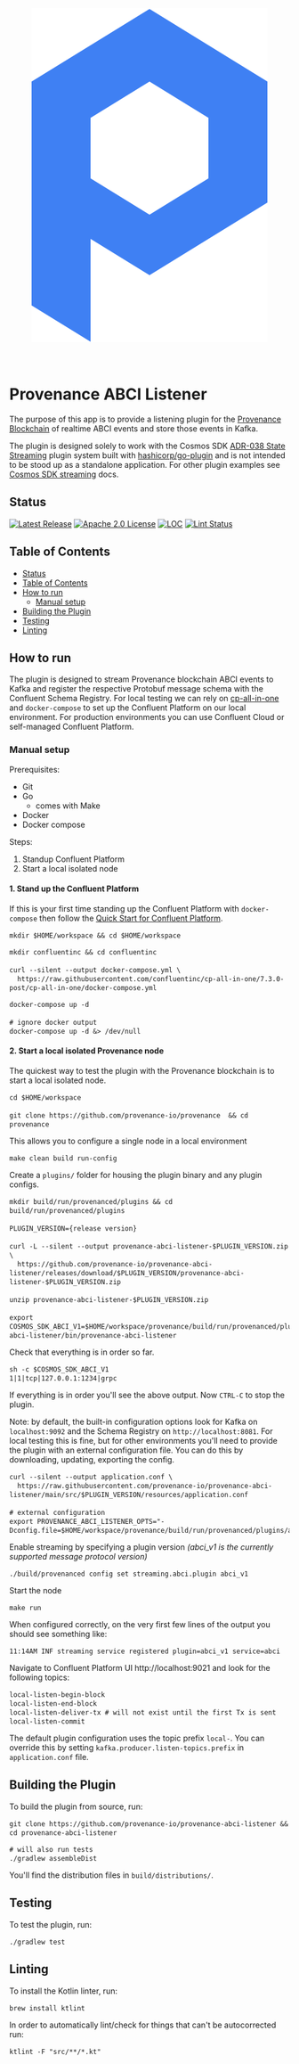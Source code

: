 
<div align="center">
<img src="./docs/logo.svg" alt="Provenance ABCI Listener"/>
</div>
<br/><br/>

# Provenance ABCI Listener

The purpose of this app is to provide a listening plugin for the [Provenance Blockchain][Provenance]
of realtime ABCI events and store those events in Kafka.

The plugin is designed solely to work with the Cosmos SDK [ADR-038 State Streaming](https://github.com/cosmos/cosmos-sdk/blob/main/docs/architecture/adr-038-state-listening.md)
plugin system built with [hashicorp/go-plugin]() and is not intended to be stood up as a standalone application.
For other plugin examples see [Cosmos SDK streaming](https://github.com/cosmos/cosmos-sdk/blob/main/streaming/README.md) docs.

## Status

[![Latest Release][release-badge]][release-latest]
[![Apache 2.0 License][license-badge]][license-url]
[![LOC][loc-badge]][loc-report]
[![Lint Status][lint-badge]][lint-report]

[license-badge]: https://img.shields.io/github/license/provenance-io/provenance-abci-listener.svg
[license-url]: https://github.com/provenance-io/provenance-abci-listener/blob/main/LICENSE
[release-badge]: https://img.shields.io/github/tag/provenance-io/provenance-abci-listener.svg
[release-latest]: https://github.com/provenance-io/provenance-abci-listener/releases/latest
[loc-badge]: https://tokei.rs/b1/github/provenance-io/provenance-abci-listener
[loc-report]: https://github.com/provenance-io/provenance-abci-listener
[lint-badge]: https://github.com/provenance-io/provenance-abci-listener/workflows/ktlint/badge.svg
[lint-report]: https://github.com/provenance-io/provenance-abci-listener/actions/workflows/ktlint.yml
[provenance]: https://provenance.io/#overview

## Table of Contents
<!-- TOC -->
  - [Status](#status)
  - [Table of Contents](#table-of-contents)
  - [How to run](#how-to-run)
    - [Manual setup](#manual-setup)
  - [Building the Plugin](#building-the-plugin)
  - [Testing](#testing)
  - [Linting](#linting)

## How to run

The plugin is designed to stream Provenance blockchain ABCI events to Kafka and register the
respective Protobuf message schema with the Confluent Schema Registry. For local testing we
can rely on [cp-all-in-one](https://github.com/confluentinc/cp-all-in-one/blob/7.3.0-post/cp-all-in-one/docker-compose.yml)
and `docker-compose` to set up the Confluent Platform on our local environment. For production
environments you can use Confluent Cloud or self-managed Confluent Platform.

### Manual setup

Prerequisites:
- Git
- Go
  - comes with Make
- Docker
- Docker compose

Steps:
1. Standup Confluent Platform
2. Start a local isolated node


#### 1. Stand up the Confluent Platform

If this is your first time standing up the Confluent Platform with `docker-compose` then follow
the [Quick Start for Confluent Platform](https://docs.confluent.io/platform/current/platform-quickstart.html#quick-start-for-cp).

```shell
mkdir $HOME/workspace && cd $HOME/workspace
```

```shell
mkdir confluentinc && cd confluentinc

curl --silent --output docker-compose.yml \
  https://raw.githubusercontent.com/confluentinc/cp-all-in-one/7.3.0-post/cp-all-in-one/docker-compose.yml
```
```shell
docker-compose up -d

# ignore docker output
docker-compose up -d &> /dev/null
```

#### 2. Start a local isolated Provenance node

The quickest way to test the plugin with the Provenance blockchain is to start a local isolated node.

```shell
cd $HOME/workspace

git clone https://github.com/provenance-io/provenance  && cd provenance
```

This allows you to configure a single node in a local environment
```shell
make clean build run-config
```

Create a `plugins/` folder for housing the plugin binary and any plugin configs.
```shell
mkdir build/run/provenanced/plugins && cd build/run/provenanced/plugins

PLUGIN_VERSION={release version}

curl -L --silent --output provenance-abci-listener-$PLUGIN_VERSION.zip \
  https://github.com/provenance-io/provenance-abci-listener/releases/download/$PLUGIN_VERSION/provenance-abci-listener-$PLUGIN_VERSION.zip

unzip provenance-abci-listener-$PLUGIN_VERSION.zip

export COSMOS_SDK_ABCI_V1=$HOME/workspace/provenance/build/run/provenanced/plugins/provenance-abci-listener/bin/provenance-abci-listener
```

Check that everything is in order so far.
```shell
sh -c $COSMOS_SDK_ABCI_V1
1|1|tcp|127.0.0.1:1234|grpc
```
If everything is in order you'll see the above output. Now `CTRL-C` to stop the plugin.

Note: by default, the built-in configuration options look for Kafka on `localhost:9092`
and the Schema Registry on `http://localhost:8081`. For local testing this is fine,
but for other environments you'll need to provide the plugin with an external
configuration file. You can do this by downloading, updating, exporting the config.

```shell
curl --silent --output application.conf \
  https://raw.githubusercontent.com/provenance-io/provenance-abci-listener/main/src/$PLUGIN_VERSION/resources/application.conf
 
# external configuration
export PROVENANCE_ABCI_LISTENER_OPTS="-Dconfig.file=$HOME/workspace/provenance/build/run/provenanced/plugins/application.conf"
```

Enable streaming by specifying a plugin version *(abci_v1 is the currently supported message protocol version)*
```shell
./build/provenanced config set streaming.abci.plugin abci_v1
```

Start the node
```shell
make run
```

When configured correctly, on the very first few lines of the output you should see something like:
```shell
11:14AM INF streaming service registered plugin=abci_v1 service=abci
```

Navigate to Confluent Platform UI http://localhost:9021 and look for the following topics:
```shell
local-listen-begin-block
local-listen-end-block
local-listen-deliver-tx # will not exist until the first Tx is sent
local-listen-commit
```
The default plugin configuration uses the topic prefix `local-`. You can override this by setting
`kafka.producer.listen-topics.prefix` in `application.conf` file.

## Building the Plugin

To build the plugin from source, run:

```shell
git clone https://github.com/provenance-io/provenance-abci-listener && cd provenance-abci-listener
```
```shell
# will also run tests
./gradlew assembleDist
```
You'll find the distribution files in `build/distributions/`.

## Testing

To test the plugin, run:

```shell
./gradlew test
````

## Linting
To install the Kotlin linter, run:
```
brew install ktlint
```

In order to automatically lint/check for things that can't be autocorrected run:
```
ktlint -F "src/**/*.kt"
```
